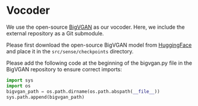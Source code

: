 # Vocoder

We use the open-source [BigVGAN](https://github.com/NVIDIA/BigVGAN) as our vocoder. Here, we include the external repository as a Git submodule.

Please first download the open-source BigVGAN model from [HuggingFace](https://huggingface.co/nvidia/bigvgan_v2_24khz_100band_256x) and place it in the `src/sense/checkpoints` directory.

Please add the following code at the beginning of the bigvgan.py file in the BigVGAN repository to ensure correct imports:

```python
import sys
import os
bigvgan_path = os.path.dirname(os.path.abspath(__file__))
sys.path.append(bigvgan_path)
```